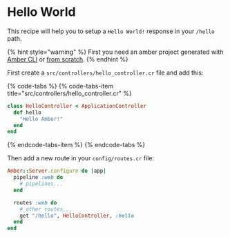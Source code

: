 # Hello World

This recipe will help you to setup a `Hello World!` response in your `/hello` path.

{% hint style="warning" %}
First you need an amber project generated with [Amber CLI](../guides/create-new-app.md) or [from scratch](from-scratch.md).
{% endhint %}

First create a `src/controllers/hello_controller.cr` file and add this:

{% code-tabs %}
{% code-tabs-item title="src/controllers/hello\_controller.cr" %}
```ruby
class HelloController < ApplicationController
  def hello
    "Hello Amber!"
  end
end
```
{% endcode-tabs-item %}
{% endcode-tabs %}

Then add a new route in your `config/routes.cr` file:

```ruby
Amber::Server.configure do |app|
  pipeline :web do
    # pipelines...
  end

  routes :web do
    # other routes,,,
    get "/hello", HelloController, :hello
  end
end
```



